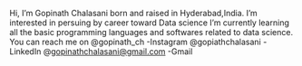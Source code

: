   Hi, I’m Gopinath Chalasani born and raised in Hyderabad,India. 
  I’m interested in persuing by career toward Data science
  I’m currently learning all the basic programming languages and softwares related to data science.
  You can reach me on @gopinath_ch                    -Instagram
                      @gopiathchalasani               -LinkedIn
                      @gopinathchalasani@gmail.com    -Gmail


